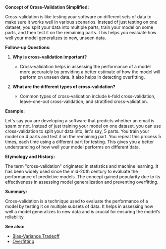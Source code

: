 **Concept of Cross-Validation Simplified:**

Cross-validation is like testing your software on different sets of data to make sure
it works well in various scenarios. Instead of just testing on one dataset, you
split your data into multiple parts, train your model on some parts, and then
test it on the remaining parts. This helps you evaluate how well your model
generalizes to new, unseen data.

**Follow-up Questions:**

1. **Why is cross-validation important?**
   - Cross-validation helps in assessing the performance of a model more
     accurately by providing a better estimate of how the model will perform on
     unseen data. It also helps in detecting overfitting.

2. **What are the different types of cross-validation?**
   - Common types of cross-validation include k-fold cross-validation, leave-one-out
     cross-validation, and stratified cross-validation.

**Example:**

Let's say you are developing a software that predicts whether an email is spam
or not. Instead of just training your model on one dataset, you can use
cross-validation to split your data into, let's say, 5 parts. You train your
model on 4 parts and test it on the remaining part. You repeat this process 5
times, each time using a different part for testing. This gives you a better
understanding of how well your model performs on different data.

**Etymology and History:**

The term "cross-validation" originated in statistics and machine learning. It
has been widely used since the mid-20th century to evaluate the performance of
predictive models. The concept gained popularity due to its effectiveness in
assessing model generalization and preventing overfitting.

**Summary:**

Cross-validation is a technique used to evaluate the performance of a model by
testing it on multiple subsets of data. It helps in assessing how well a model
generalizes to new data and is crucial for ensuring the model's reliability.

**See also:**
- [Bias-Variance Tradeoff](?concept=bias-variance+tradeoff&specialist_role=machine+learning+specialist&target_audience=software+engineer)
- [Overfitting](?concept=overfitting&specialist_role=machine+learning+specialist&target_audience=software+engineer)